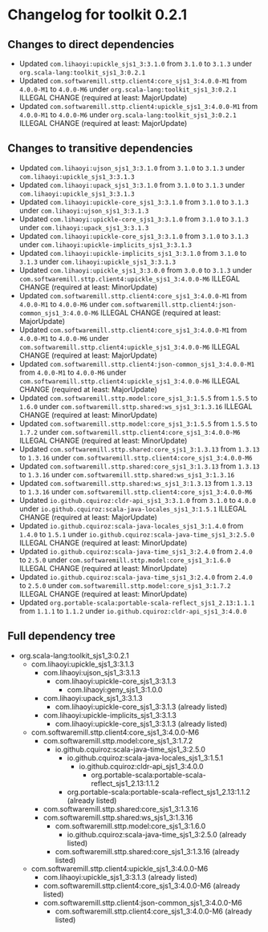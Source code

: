 # Changelog for toolkit 0.2.1

## Changes to direct dependencies
 - Updated `com.lihaoyi:upickle_sjs1_3:3.1.0` from `3.1.0` to `3.1.3` under `org.scala-lang:toolkit_sjs1_3:0.2.1`
 - Updated `com.softwaremill.sttp.client4:core_sjs1_3:4.0.0-M1` from `4.0.0-M1` to `4.0.0-M6` under `org.scala-lang:toolkit_sjs1_3:0.2.1` ILLEGAL CHANGE (required at least: MajorUpdate)
 - Updated `com.softwaremill.sttp.client4:upickle_sjs1_3:4.0.0-M1` from `4.0.0-M1` to `4.0.0-M6` under `org.scala-lang:toolkit_sjs1_3:0.2.1` ILLEGAL CHANGE (required at least: MajorUpdate)

## Changes to transitive dependencies
 - Updated `com.lihaoyi:ujson_sjs1_3:3.1.0` from `3.1.0` to `3.1.3` under `com.lihaoyi:upickle_sjs1_3:3.1.3`
 - Updated `com.lihaoyi:upack_sjs1_3:3.1.0` from `3.1.0` to `3.1.3` under `com.lihaoyi:upickle_sjs1_3:3.1.3`
 - Updated `com.lihaoyi:upickle-core_sjs1_3:3.1.0` from `3.1.0` to `3.1.3` under `com.lihaoyi:ujson_sjs1_3:3.1.3`
 - Updated `com.lihaoyi:upickle-core_sjs1_3:3.1.0` from `3.1.0` to `3.1.3` under `com.lihaoyi:upack_sjs1_3:3.1.3`
 - Updated `com.lihaoyi:upickle-core_sjs1_3:3.1.0` from `3.1.0` to `3.1.3` under `com.lihaoyi:upickle-implicits_sjs1_3:3.1.3`
 - Updated `com.lihaoyi:upickle-implicits_sjs1_3:3.1.0` from `3.1.0` to `3.1.3` under `com.lihaoyi:upickle_sjs1_3:3.1.3`
 - Updated `com.lihaoyi:upickle_sjs1_3:3.0.0` from `3.0.0` to `3.1.3` under `com.softwaremill.sttp.client4:upickle_sjs1_3:4.0.0-M6` ILLEGAL CHANGE (required at least: MinorUpdate)
 - Updated `com.softwaremill.sttp.client4:core_sjs1_3:4.0.0-M1` from `4.0.0-M1` to `4.0.0-M6` under `com.softwaremill.sttp.client4:json-common_sjs1_3:4.0.0-M6` ILLEGAL CHANGE (required at least: MajorUpdate)
 - Updated `com.softwaremill.sttp.client4:core_sjs1_3:4.0.0-M1` from `4.0.0-M1` to `4.0.0-M6` under `com.softwaremill.sttp.client4:upickle_sjs1_3:4.0.0-M6` ILLEGAL CHANGE (required at least: MajorUpdate)
 - Updated `com.softwaremill.sttp.client4:json-common_sjs1_3:4.0.0-M1` from `4.0.0-M1` to `4.0.0-M6` under `com.softwaremill.sttp.client4:upickle_sjs1_3:4.0.0-M6` ILLEGAL CHANGE (required at least: MajorUpdate)
 - Updated `com.softwaremill.sttp.model:core_sjs1_3:1.5.5` from `1.5.5` to `1.6.0` under `com.softwaremill.sttp.shared:ws_sjs1_3:1.3.16` ILLEGAL CHANGE (required at least: MinorUpdate)
 - Updated `com.softwaremill.sttp.model:core_sjs1_3:1.5.5` from `1.5.5` to `1.7.2` under `com.softwaremill.sttp.client4:core_sjs1_3:4.0.0-M6` ILLEGAL CHANGE (required at least: MinorUpdate)
 - Updated `com.softwaremill.sttp.shared:core_sjs1_3:1.3.13` from `1.3.13` to `1.3.16` under `com.softwaremill.sttp.client4:core_sjs1_3:4.0.0-M6`
 - Updated `com.softwaremill.sttp.shared:core_sjs1_3:1.3.13` from `1.3.13` to `1.3.16` under `com.softwaremill.sttp.shared:ws_sjs1_3:1.3.16`
 - Updated `com.softwaremill.sttp.shared:ws_sjs1_3:1.3.13` from `1.3.13` to `1.3.16` under `com.softwaremill.sttp.client4:core_sjs1_3:4.0.0-M6`
 - Updated `io.github.cquiroz:cldr-api_sjs1_3:3.1.0` from `3.1.0` to `4.0.0` under `io.github.cquiroz:scala-java-locales_sjs1_3:1.5.1` ILLEGAL CHANGE (required at least: MajorUpdate)
 - Updated `io.github.cquiroz:scala-java-locales_sjs1_3:1.4.0` from `1.4.0` to `1.5.1` under `io.github.cquiroz:scala-java-time_sjs1_3:2.5.0` ILLEGAL CHANGE (required at least: MinorUpdate)
 - Updated `io.github.cquiroz:scala-java-time_sjs1_3:2.4.0` from `2.4.0` to `2.5.0` under `com.softwaremill.sttp.model:core_sjs1_3:1.6.0` ILLEGAL CHANGE (required at least: MinorUpdate)
 - Updated `io.github.cquiroz:scala-java-time_sjs1_3:2.4.0` from `2.4.0` to `2.5.0` under `com.softwaremill.sttp.model:core_sjs1_3:1.7.2` ILLEGAL CHANGE (required at least: MinorUpdate)
 - Updated `org.portable-scala:portable-scala-reflect_sjs1_2.13:1.1.1` from `1.1.1` to `1.1.2` under `io.github.cquiroz:cldr-api_sjs1_3:4.0.0`

## Full dependency tree

 - org.scala-lang:toolkit_sjs1_3:0.2.1
   - com.lihaoyi:upickle_sjs1_3:3.1.3
     - com.lihaoyi:ujson_sjs1_3:3.1.3
       - com.lihaoyi:upickle-core_sjs1_3:3.1.3
         - com.lihaoyi:geny_sjs1_3:1.0.0
     - com.lihaoyi:upack_sjs1_3:3.1.3
       - com.lihaoyi:upickle-core_sjs1_3:3.1.3 (already listed)
     - com.lihaoyi:upickle-implicits_sjs1_3:3.1.3
       - com.lihaoyi:upickle-core_sjs1_3:3.1.3 (already listed)
   - com.softwaremill.sttp.client4:core_sjs1_3:4.0.0-M6
     - com.softwaremill.sttp.model:core_sjs1_3:1.7.2
       - io.github.cquiroz:scala-java-time_sjs1_3:2.5.0
         - io.github.cquiroz:scala-java-locales_sjs1_3:1.5.1
           - io.github.cquiroz:cldr-api_sjs1_3:4.0.0
             - org.portable-scala:portable-scala-reflect_sjs1_2.13:1.1.2
         - org.portable-scala:portable-scala-reflect_sjs1_2.13:1.1.2 (already listed)
     - com.softwaremill.sttp.shared:core_sjs1_3:1.3.16
     - com.softwaremill.sttp.shared:ws_sjs1_3:1.3.16
       - com.softwaremill.sttp.model:core_sjs1_3:1.6.0
         - io.github.cquiroz:scala-java-time_sjs1_3:2.5.0 (already listed)
       - com.softwaremill.sttp.shared:core_sjs1_3:1.3.16 (already listed)
   - com.softwaremill.sttp.client4:upickle_sjs1_3:4.0.0-M6
     - com.lihaoyi:upickle_sjs1_3:3.1.3 (already listed)
     - com.softwaremill.sttp.client4:core_sjs1_3:4.0.0-M6 (already listed)
     - com.softwaremill.sttp.client4:json-common_sjs1_3:4.0.0-M6
       - com.softwaremill.sttp.client4:core_sjs1_3:4.0.0-M6 (already listed)
